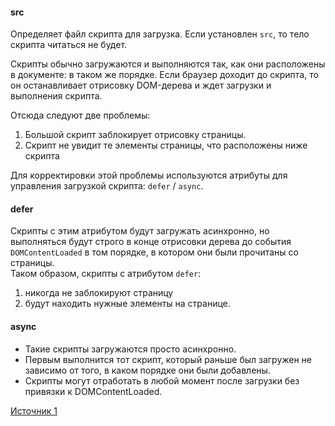 #### src
Определяет файл скрипта для загрузка. Если установлен `src`, то тело скрипта читаться не будет.

Скрипты обычно загружаются и выполняются так, как они расположены в документе: в таком же порядке. Если браузер доходит до скрипта, то он останавливает отрисовку DOM-дерева и ждет загрузки и выполнения скрипта.

Отсюда следуют две проблемы:
1. Большой скрипт заблокирует отрисовку страницы.
2. Скрипт не увидит те элементы страницы, что расположены ниже скрипта

Для корректировки этой проблемы используются атрибуты для управления загрузкой скрипта: `defer` / `async`.

#### defer
Скрипты с этим атрибутом будут загружать асинхронно, но выполняться будут строго в конце отрисовки дерева до события `DOMContentLoaded` в том порядке, в котором они были прочитаны со страницы.  
Таком образом, скрипты с атрибутом `defer`:
1) никогда не заблокируют страницу
2) будут находить нужные элементы на странице.  

#### async
- Такие скрипты загружаются просто асинхронно.
- Первым выполнится тот скрипт, который раньше был загружен не зависимо от того, в каком порядке они были добавлены.
- Скрипты могут отработать в любой момент после загрузки без привязки к DOMContentLoaded.

[Источник 1](https://learn.javascript.ru/script-async-defer)